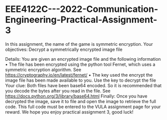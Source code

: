 # EEE4122C---2022-Communication-Engineering-Practical-Assignment-3

In this assignment, the name of the game is symmetric encryption.
Your objectives: Decrypt a symmetrically encrypted image file

Details:
You are given an encrypted image file and the following information
• The file has been encrypted using the python tool Fernet, which uses a
symmetric encryption algorithm. See https://cryptography.io/en/latest/fernet/
• The key used the encrypt the image file has been made available to you. Use the
key to decrypt the file
Your clue: Both files have been base64 encoded. So it is recommended that you decode the bytes
after you read in the file. See https://docs.python.org/3/library/base64.html
Finally: Once you have decrypted the image, save it to file and open the image to retrieve the full
code. This full code must be entered to the VULA assignment page for your reward.
We hope you enjoy practical assignment 3, good luck!

